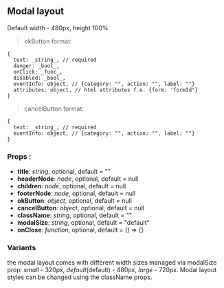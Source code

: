 ## **Modal layout**

Default width - 480px, height 100%

> okButton format:

```
{
  text: _string_, // required
  danger: _bool_,
  onClick: _func_,
  disabled: _bool_,
  eventInfo: object, // {category: "", action: "", label: ""}
  attributes: object, // html attributes f.e. {form: 'formId"}
}
```

> cancelButton format:

```
{
  text: _string_, // required
  eventInfo: object, // {category: "", action: "", label: ""}
}
```

### Props :

- **title**: _string_, optional, default = ""
- **headerNode**: _node_, optional, default = null
- **children**: _node_, optional, default = null
- **footerNode**: _node_, optional, default = null
- **okButton**: _object_, optional, default = null
- **cancelButton**: _object_, optional, default = null
- **className**: _string_, optional, default = ""
- **modalSize**: _string_, optional, default = "default"
- **onClose**: _function_, optional, default = () => {}

### Variants

the modal layout comes with different width sizes managed via modalSize prop:
_small_ - 320px, _default_(default) - 480px, _large_ - 720px.
Modal layout styles can be changed using the className props.
